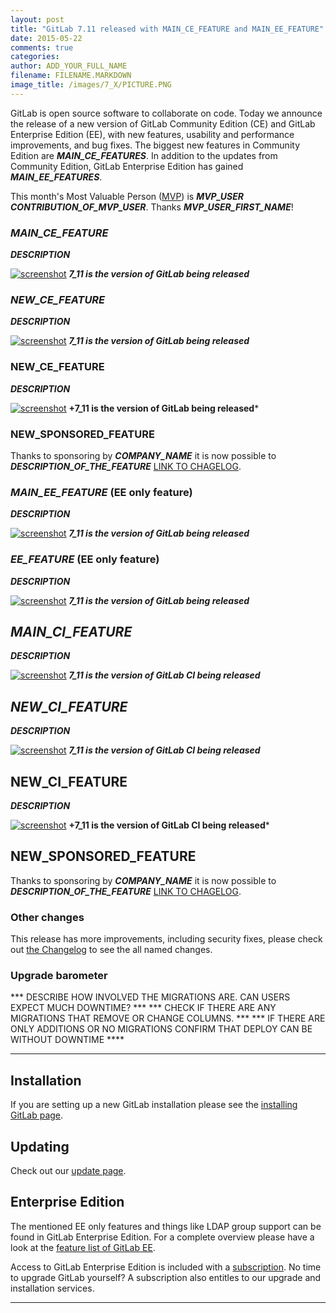 ```yaml
---
layout: post
title: "GitLab 7.11 released with MAIN_CE_FEATURE and MAIN_EE_FEATURE"
date: 2015-05-22
comments: true
categories:
author: ADD_YOUR_FULL_NAME
filename: FILENAME.MARKDOWN
image_title: /images/7_X/PICTURE.PNG
---
```


GitLab is open source software to collaborate on code.
Today we announce the release of a new version of GitLab Community Edition (CE) and GitLab Enterprise Edition (EE), with new features, usability and performance improvements, and bug fixes.
The biggest new features in Community Edition are ***MAIN_CE_FEATURES***.
In addition to the updates from Community Edition, GitLab Enterprise Edition has gained ***MAIN_EE_FEATURES***.

This month's Most Valuable Person ([MVP](https://about.gitlab.com/mvp/)) is ***MVP_USER*** ***CONTRIBUTION_OF_MVP_USER***.
Thanks ***MVP_USER_FIRST_NAME***!

<!--more-->

### ***MAIN_CE_FEATURE***

***DESCRIPTION***

[![screenshot](/images/7_11/feature.png)](/images/7_11/feature.png) ***7_11 is the version of GitLab being released***


### ***NEW_CE_FEATURE***

***DESCRIPTION***

[![screenshot](/images/7_11/feature.png)](/images/7_11/feature.png) ***7_11 is the version of GitLab being released***


### NEW_CE_FEATURE

***DESCRIPTION***

[![screenshot](/images/7_11/feature.png)](/images/7_11/feature.png) **+7_11 is the version of GitLab being released***

### NEW_SPONSORED_FEATURE

Thanks to sponsoring by ***COMPANY_NAME*** it is now possible to ***DESCRIPTION_OF_THE_FEATURE*** [LINK TO CHAGELOG](https://gitlab.com/gitlab-org/gitlab-ce/blob/7-11-stable/CHANGELOG#L18).

### ***MAIN_EE_FEATURE*** (EE only feature)

***DESCRIPTION***

[![screenshot](/images/7_11/feature.png)](/images/7_11/feature.png) ***7_11 is the version of GitLab being released***

### ***EE_FEATURE*** (EE only feature)

***DESCRIPTION***

[![screenshot](/images/7_11/feature.png)](/images/7_11/feature.png) ***7_11 is the version of GitLab being released***


## ***MAIN_CI_FEATURE***

***DESCRIPTION***

[![screenshot](/images/7_11/feature.png)](/images/7_11/feature.png) ***7_11 is the version of GitLab CI being released***


## ***NEW_CI_FEATURE***

***DESCRIPTION***

[![screenshot](/images/7_11/feature.png)](/images/7_11/feature.png) ***7_11 is the version of GitLab CI being released***


## NEW_CI_FEATURE

***DESCRIPTION***

[![screenshot](/images/7_11/feature.png)](/images/7_11/feature.png) **+7_11 is the version of GitLab CI being released***

## NEW_SPONSORED_FEATURE

Thanks to sponsoring by ***COMPANY_NAME*** it is now possible to ***DESCRIPTION_OF_THE_FEATURE*** [LINK TO CHAGELOG](https://gitlab.com/gitlab-org/gitlab-ce/blob/7-11-stable/CHANGELOG#L18).

### Other changes

This release has more improvements, including security fixes, please check out [the Changelog](https://gitlab.com/gitlab-org/gitlab-ce/blob/master/CHANGELOG) to see the all named changes.


### Upgrade barometer

*** DESCRIBE HOW INVOLVED THE MIGRATIONS ARE. CAN USERS EXPECT MUCH DOWNTIME? ***
*** CHECK IF THERE ARE ANY MIGRATIONS THAT REMOVE OR CHANGE COLUMNS. ***
*** IF THERE ARE ONLY ADDITIONS OR NO MIGRATIONS CONFIRM THAT DEPLOY CAN BE WITHOUT DOWNTIME ****

- - -

## Installation

If you are setting up a new GitLab installation please see the [installing GitLab page](https://www.gitlab.com/installation/).

## Updating

Check out our [update page](https://about.gitlab.com/update/).

## Enterprise Edition

The mentioned EE only features and things like LDAP group support can be found in GitLab Enterprise Edition.
For a complete overview please have a look at the [feature list of GitLab EE](http://www.gitlab.com/gitlab-ee/).

Access to GitLab Enterprise Edition is included with a [subscription](http://www.gitlab.com/pricing/).
No time to upgrade GitLab yourself?
A subscription also entitles to our upgrade and installation services.

- - -
